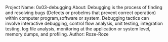 Project Name: 0x03-debugging 
About: Debugging is the process of finding and resolving bugs (Defects or probelms that prevent correct operation) within computer program,software or system.
Debugging tactics can involve interactive debugging, control flow analysis, unit testing, integration testing, log file analysis, monitoring at the application or system level, memory dumps, and profiling. 
Author: Roze-Roze
